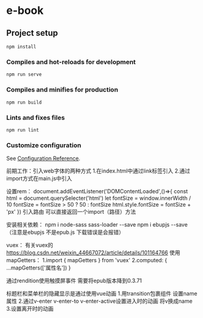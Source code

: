 # e-book

## Project setup
```
npm install
```

### Compiles and hot-reloads for development
```
npm run serve
```

### Compiles and minifies for production
```
npm run build
```

### Lints and fixes files
```
npm run lint
```

### Customize configuration
See [Configuration Reference](https://cli.vuejs.org/config/).

前期工作：引入web字体的两种方式 
1.在index.html中通过link标签引入 
2.通过import方式在main.js中引入

设置rem：
document.addEventListener('DOMContentLoaded',()=>{
    const html = document.querySelecter('html')
    let fontSize = window.innerWidth / 10
    fontSize = fontSize > 50 ? 50 : fontSize 
    html.style.fontSize = fontSize + 'px' 
})
引入路由 可以直接返回一个import（路径）方法

安装相关依赖：
npm i node-sass sass-loader --save
npm i ebupjs --save （注意是ebupjs 不是epub.js 下载错误是会报错）

vuex：
有关vuex的 https://blog.csdn.net/weixin_44667072/article/details/101164766
使用mapGetters：
1.import { mapGetters } from 'vuex'
2.computed: {
    ...mapGetters(['属性名'])
}

通过rendition使用触摸屏事件 需要将epub版本降到0.3.71

标题栏和菜单栏的隐藏显示是通过使用vue动画
1.用transition包裹组件 设置name属性
2.通过v-enter v-enter-to v-enter-active设置进入时的动画 将v换成name
3.设置离开时的动画